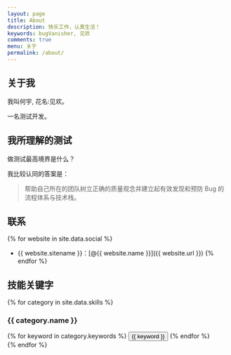 ```yaml
---
layout: page
title: About
description: 快乐工作，认真生活！
keywords: bugVanisher, 见欢
comments: true
menu: 关于
permalink: /about/
---
```

## 关于我
我叫何宇, 花名:见欢。

一名测试开发。

## 我所理解的测试

做测试最高境界是什么？

我比较认同的答案是：
> 帮助自己所在的团队树立正确的质量观念并建立起有效发现和预防 Bug 的流程体系与技术栈。

## 联系

{% for website in site.data.social %}
* {{ website.sitename }}：[@{{ website.name }}]({{ website.url }})
{% endfor %}

## 技能关键字

{% for category in site.data.skills %}
### {{ category.name }}
<div class="btn-inline">
{% for keyword in category.keywords %}
<button class="btn btn-outline" type="button">{{ keyword }}</button>
{% endfor %}
</div>
{% endfor %}
